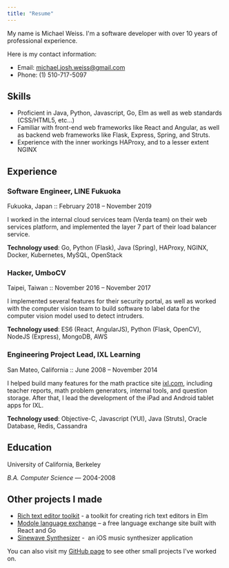 ```yaml
---
title: "Resume"
---
```


My name is Michael Weiss. I'm a software developer with over 10 years of professional experience. 

Here is my contact information:

- Email: [michael.josh.weiss@gmail.com](mailto:michael.josh.weiss@gmail.com)
- Phone: (1) 510-717-5097

## Skills

- Proficient in Java, Python, Javascript, Go, Elm as well as web standards (CSS/HTML5, etc...)
- Familiar with front-end web frameworks like React and Angular, as well as backend web frameworks like Flask, Express, Spring, and Struts.  
- Experience with the inner workings HAProxy, and to a lesser extent NGINX


## Experience

### Software Engineer, LINE Fukuoka
Fukuoka, Japan :: February 2018 – November 2019

I worked in the internal cloud services team (Verda team) on their web services platform, and implemented
the layer 7 part of their load balancer service.

**Technology used**: Go, Python (Flask), Java (Spring), HAProxy, NGINX, Docker, Kubernetes, MySQL, OpenStack 

### Hacker, UmboCV
Taipei, Taiwan :: November 2016 – November 2017

I implemented several features for their security portal, as well as worked with the computer vision team to
build software to label data for the computer vision model used to detect intruders.

**Technology used**: ES6 (React, AngularJS), Python (Flask, OpenCV), NodeJS (Express), MongoDB, AWS

### Engineering Project Lead, IXL Learning
San Mateo, California :: June 2008 – November 2014

I helped build many features for the math practice site ​[ixl.com](www.ixl.com​), including teacher reports, math problem generators, internal tools, and question storage. After that, I lead the development of the iPad and Android tablet apps for IXL.

**Technology used**: Objective-C, Javascript (YUI), Java (Struts), Oracle Database, Redis, Cassandra

## Education

University of California, Berkeley

_B.A. Computer Science_ — 2004-2008

## Other projects I made

* [Rich text editor toolkit](https://mweiss.github.io/elm-rte-toolkit/) - a toolkit for creating rich text editors in Elm
* [Modole language exchange](https://en.modole.io) – a free language exchange site built with React and Go
* [Sinewave Synthesizer](https://itunes.apple.com/us/app/sinewave-synthesizer/id560920057?mt=8) -​ ​ an i​OS music synthesizer application

You can also visit my [GitHub page](https://github.com/mweiss) to see other small projects I've worked on.